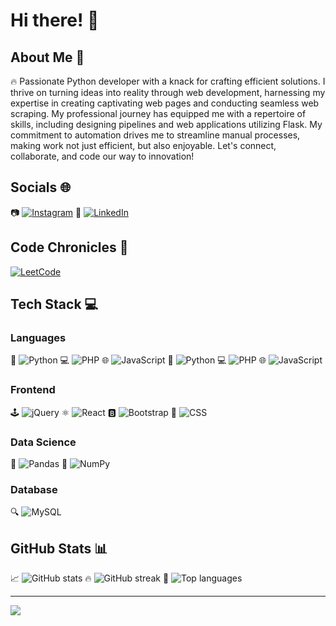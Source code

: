 # Hi there! 👋

<!--
**Arun28S12/Arun28S12** is a ✨ _special_ ✨ repository because its `README.md` (this file) appears on your GitHub profile.

Here are some ideas to get you started:
- 🔭 I’m currently working on ...
- 🌱 I’m currently learning ...
- 👯 I’m looking to collaborate on ...
- 🤔 I’m looking for help with ...
- 💬 Ask me about ...
- 📫 How to reach me: ...
- 😄 Pronouns: ...
- ⚡ Fun fact: ...
-->

## About Me 💫
🔥 Passionate Python developer with a knack for crafting efficient solutions. I thrive on turning ideas into reality through web development, harnessing my expertise in creating captivating web pages and conducting seamless web scraping. My professional journey has equipped me with a repertoire of skills, including designing pipelines and web applications utilizing Flask. My commitment to automation drives me to streamline manual processes, making work not just efficient, but also enjoyable. Let's connect, collaborate, and code our way to innovation!

## Socials 🌐
📷 [![Instagram](https://img.shields.io/badge/Instagram-%23E4405F.svg?logo=Instagram&logoColor=white)](https://instagram.com/mr.arunrajput)
👔 [![LinkedIn](https://img.shields.io/badge/LinkedIn-%230077B5.svg?logo=linkedin&logoColor=white)]([https://linkedin.com/in/arunsing](https://www.linkedin.com/in/arun-singh-shekhawat-672339223))
## Code Chronicles 🚀
[![LeetCode](https://img.shields.io/badge/LeetCode-%23FFA116.svg?logo=leetcode&logoColor=white)](https://leetcode.com/arunsinghrajput4080/)


## Tech Stack 💻
### Languages
🐍 ![Python](https://img.shields.io/badge/python-3670A0?style=plastic&logo=python&logoColor=ffdd54)
💻 ![PHP](https://img.shields.io/badge/php-%23777BB4.svg?style=plastic&logo=php&logoColor=white)
🌐 ![JavaScript](https://img.shields.io/badge/javascript-%23323330.svg?style=plastic&logo=javascript&logoColor=%23F7DF1E)
🐍 ![Python](https://img.shields.io/badge/python-3.5%20⭐⭐⭐⭐%E2%AD%90%E2%AD%90-3670A0?style=plastic&logo=python&logoColor=ffdd54)
💻 ![PHP](https://img.shields.io/badge/php-3%20⭐⭐⭐%E2%AD%90%E2%AD%90-%23777BB4.svg?style=plastic&logo=php&logoColor=white)
🌐 ![JavaScript](https://img.shields.io/badge/javascript-3%20⭐⭐⭐%E2%AD%90%E2%AD%90-%23323330.svg?style=plastic&logo=javascript&logoColor=%23F7DF1E)


### Frontend
🕹️ ![jQuery](https://img.shields.io/badge/jquery-%230769AD.svg?style=plastic&logo=jquery&logoColor=white)
⚛️ ![React](https://img.shields.io/badge/react-%2320232a.svg?style=plastic&logo=react&logoColor=%2361DAFB)
🅱️ ![Bootstrap](https://img.shields.io/badge/bootstrap-%23563D7C.svg?style=plastic&logo=bootstrap&logoColor=white)
🎨 ![CSS](https://img.shields.io/badge/css-%231572B6.svg?style=plastic&logo=css3&logoColor=white)

### Data Science
🐼 ![Pandas](https://img.shields.io/badge/pandas-%23150458.svg?style=plastic&logo=pandas&logoColor=white)
🧮 ![NumPy](https://img.shields.io/badge/numpy-%23013243.svg?style=plastic&logo=numpy&logoColor=white)

### Database
🔍 ![MySQL](https://img.shields.io/badge/mysql-%2300f.svg?style=plastic&logo=mysql&logoColor=white)

## GitHub Stats 📊
📈 ![GitHub stats](https://github-readme-stats.vercel.app/api?username=ARUN28S12&show_icons=true&theme=dark&count_private=true&cache=off&token=YOUR_GITHUB_TOKEN)
🔥 ![GitHub streak](https://github-readme-streak-stats.herokuapp.com/?user=ARUN28S12&theme=dark&cache=off&token=YOUR_GITHUB_TOKEN)
🚀 ![Top languages](https://github-readme-stats.vercel.app/api/top-langs/?username=ARUN28S12&layout=compact&theme=dark&langs_count=6&cache=off&token=YOUR_GITHUB_TOKEN)

---

[![](https://visitcount.itsvg.in/api?id=ARUN28S12&icon=0&color=0)](https://visitcount.itsvg.in)

<!-- Proudly created with GPRM ( https://gprm.itsvg.in ) -->
